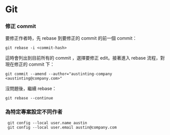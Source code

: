 # Git

### 修正 commit

要修正作者時，先 rebase 到要修正的 commit 的前一個 commit：

```
git rebase -i <commit-hash>
```

這時會列出到目前所有的 commit ，選擇要修正 edit。接著進入 rebase 流程，對現在修正的 commit 下：

```
git commit --amend --author="austinting-company <austinting@company.com>"
```

沒問題後，繼續 rebase：

```
git rebase --continue
```

### 為特定專案設定不同作者

```
 git config --local user.name austin
 git config --local user.email austin@company.com
 ```

